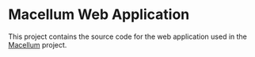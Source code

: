 # Macellum Web Application

This project contains the source code for the web application used in the [Macellum](https://github.com/alexandrelamberty/macellum) project.
